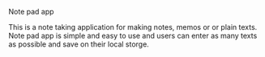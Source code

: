 Note pad app

This is a note taking application for making notes, memos or or plain texts. 
Note pad app is simple and easy to use and users can enter as many texts as possible and save on their local storge.
